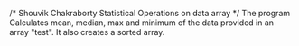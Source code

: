 /* Shouvik Chakraborty
Statistical Operations on data array */
The program Calculates mean, median, max and minimum
of the data provided in an array "test".
It also creates a sorted array.